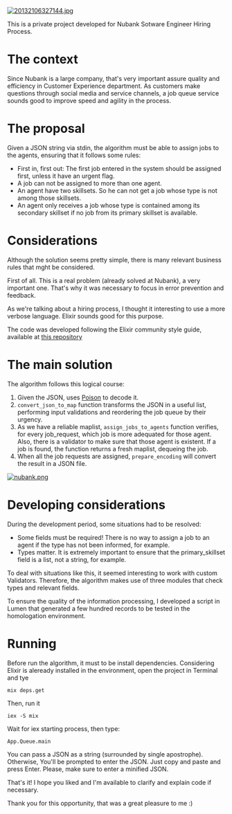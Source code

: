 [![20132106327144.jpg](https://s8.postimg.org/of5yopnt1/20132106327144.jpg)](https://postimg.org/image/npn6ccn9d/)

This is a private project developed for Nubank Sotware Engineer Hiring Process.

# The context

Since Nubank is a large company, that's very important assure quality and efficiency in Customer Experience department. As customers make questions through social media and service channels, a job queue service sounds good to improve speed and agility in the process.

# The proposal

Given a JSON string via stdin, the algorithm must be able to assign jobs to the agents, ensuring that it follows some rules:

 - First in, first out: The first job entered in the system should be assigned first, unless it have an urgent flag.
 - A job can not be assigned to more than one agent.
 - An agent have two skillsets. So he can not get a job whose type is not among those skillsets.
 - An agent only receives a job whose type is contained among its secondary skillset if no job from its primary skillset is available.

# Considerations

Although the solution seems pretty simple, there is many relevant business rules that mght be considered.

First of all. This is a real problem (already solved at Nubank), a very important one. That's why it was necessary to focus in error prevention and feedback.

As we're talking about a hiring process, I thought it interesting to use a more verbose language. Elixir sounds good for this purpose.

The code was developed following the Elixir community style guide, available at [this repository](https://github.com/lexmag/elixir-style-guide)

# The main solution

The algorithm follows this logical course:

 1. Given the JSON, uses [Poison](https://github.com/devinus/poison) to decode it.
 2. `convert_json_to_map` function transforms the JSON in a useful list, performing input validations and reordering the job queue by their urgency.
 3. As we have a reliable maplist, `assign_jobs_to_agents` function verifies, for every job_request, which job is more adequated for those agent. Also, there is a validator to make sure that those agent is existent. If a job is found, the function returns a fresh maplist, dequeing the job.
 4. When all the job requests are assigned,  `prepare_encoding` will convert the result in a JSON file.

[![nubank.png](https://s8.postimg.org/dbqxwzhnp/nubank.png)](https://postimg.org/image/s7ph4kt29/)

# Developing considerations

During the development period, some situations had to be resolved:

- Some fields must be required! There is no way to assign a job to an agent if the type has not been informed, for example.
- Types matter. It is extremely important to ensure that the primary_skillset field is a list, not a string, for example.

To deal with situations like this, it seemed interesting to work with custom Validators. Therefore, the algorithm makes use of three modules that check types and relevant fields.

To ensure the quality of the information processing, I developed a script in Lumen that generated a few hundred records to be tested in the homologation environment.

# Running

Before run the algorithm, it must to be install dependencies. Considering Elixir is aleready installed in the environment, open the project in Terminal and tye

    mix deps.get

Then, run it

    iex -S mix

Wait for iex starting process, then type:

    App.Queue.main

You can pass a JSON as a string (surrounded by single apostrophe). Otherwise, You'll be prompted to enter the JSON. Just copy and paste and press Enter. Please, make sure to enter a minified JSON.

That's it! I hope you liked and I'm available to clarify and explain code if necessary.

Thank you for this opportunity, that was a great pleasure to me :)
